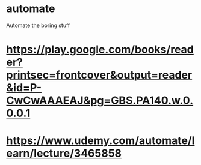 # automate
Automate the boring stuff
# https://play.google.com/books/reader?printsec=frontcover&output=reader&id=P-CwCwAAAEAJ&pg=GBS.PA140.w.0.0.0.1 

# https://www.udemy.com/automate/learn/lecture/3465858 